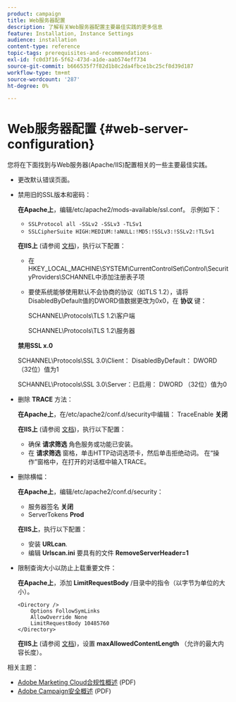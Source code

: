 ```yaml
---
product: campaign
title: Web服务器配置
description: 了解有关Web服务器配置主要最佳实践的更多信息
feature: Installation, Instance Settings
audience: installation
content-type: reference
topic-tags: prerequisites-and-recommendations-
exl-id: fc0d3f16-5f62-473d-a1de-aab574eff734
source-git-commit: b666535f7f82d1b8c2da4fbce1bc25cf8d39d187
workflow-type: tm+mt
source-wordcount: '287'
ht-degree: 0%

---
```


# Web服务器配置 {#web-server-configuration}



您将在下面找到与Web服务器(Apache/IIS)配置相关的一些主要最佳实践。

* 更改默认错误页面。

* 禁用旧的SSL版本和密码：

  **在Apache上**，编辑/etc/apache2/mods-available/ssl.conf。 示例如下：

   * `SSLProtocol all -SSLv2 -SSLv3 -TLSv1`
   * `SSLCipherSuite HIGH:MEDIUM:!aNULL:!MD5:!SSLv3:!SSLv2:!TLSv1`

  **在IIS上** (请参阅 [文档](https://support.microsoft.com/en-us/kb/245030))，执行以下配置：

   * 在HKEY_LOCAL_MACHINE\SYSTEM\CurrentControlSet\Control\SecurityProviders\SCHANNEL中添加注册表子项
   * 要使系统能够使用默认不会协商的协议（如TLS 1.2），请将DisabledByDefault值的DWORD值数据更改为0x0，在 **协议** 键：

     SCHANNEL\Protocols\TLS 1.2\客户端

     SCHANNEL\Protocols\TLS 1.2\服务器

  **禁用SSL x.0**

  SCHANNEL\Protocols\SSL 3.0\Client： DisabledByDefault： DWORD （32位）值为1

  SCHANNEL\Protocols\SSL 3.0\Server：已启用： DWORD （32位）值为0

* 删除 **TRACE** 方法：

  **在Apache上**，在/etc/apache2/conf.d/security中编辑： TraceEnable **关闭**

  **在IIS上** (请参阅 [文档](https://www.iis.net/configreference/system.webserver/security/requestfiltering/verbs))，执行以下配置：

   * 确保 **请求筛选** 角色服务或功能已安装。
   * 在 **请求筛选** 窗格，单击HTTP动词选项卡，然后单击拒绝动词。 在“操作”窗格中，在打开的对话框中输入TRACE。

* 删除横幅：

  **在Apache上**，编辑/etc/apache2/conf.d/security：

   * 服务器签名 **关闭**
   * ServerTokens **Prod**

  **在IIS上**，执行以下配置：

   * 安装 **URLcan**.
   * 编辑 **Urlscan.ini** 要具有的文件 **RemoveServerHeader=1**

* 限制查询大小以防止上载重要文件：

  **在Apache上**，添加 **LimitRequestBody** /目录中的指令（以字节为单位的大小）。

  ```
  <Directory />
      Options FollowSymLinks
      AllowOverride None
      LimitRequestBody 10485760
  </Directory>
  ```

  **在IIS上** (请参阅 [文档](https://www.iis.net/configreference/system.webserver/security/requestfiltering/requestlimits))，设置 **maxAllowedContentLength** （允许的最大内容长度）。

相关主题：

* [Adobe Marketing Cloud合规性概述](https://experienceleague.adobe.com/docs/core-services/assets/Adobe-Marketing-Cloud-Privacy-and-Security-Overview.pdf) (PDF)
* [Adobe Campaign安全概述](https://www.adobe.com/content/dam/cc/en/security/pdfs/ADB-CampaignSecurity-WP.pdf) (PDF)

